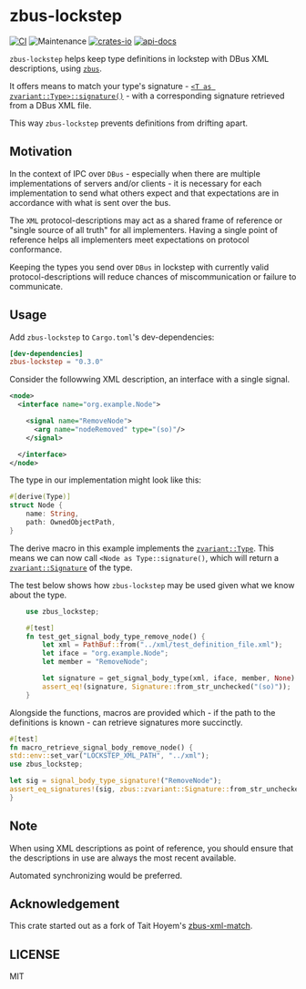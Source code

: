 # zbus-lockstep

[![CI](https://github.com/luukvanderduim/zbus-lockstep/actions/workflows/rust.yml/badge.svg)](https://github.com/luukvanderduim/zbus-lockstep/actions/workflows/rust.yml)
![Maintenance](https://img.shields.io/badge/maintenance-actively--developed-brightgreen.svg)
[![crates-io](https://img.shields.io/crates/v/zbus-lockstep.svg)](https://crates.io/crates/zbus-lockstep)
[![api-docs](https://docs.rs/zbus-lockstep/badge.svg)](https://docs.rs/zbus-lockstep)

`zbus-lockstep` helps keep type definitions in lockstep with DBus XML descriptions, using [`zbus`](<https://github.com/dbus2/zbus>).

It offers means to match your type's signature - [`<T as zvariant::Type>::signature()`](https://docs.rs/zvariant/latest/zvariant/trait.Type.html#tymethod.signature) - with a corresponding signature retrieved from a DBus XML file.

This way `zbus-lockstep` prevents definitions from drifting apart.

## Motivation

In the context of IPC over `DBus` - especially when there are multiple implementations of servers and/or clients - it is necessary for each implementation to send what others expect and that expectations are in accordance with what is sent over the bus.

The `XML` protocol-descriptions may act as a shared frame of reference or "single source of all truth" for all implementers.
Having a single point of reference helps all implementers meet expectations on protocol conformance.

Keeping the types you send over `DBus` in lockstep with currently valid protocol-descriptions will reduce chances of miscommunication or failure to communicate.

## Usage

Add `zbus-lockstep` to `Cargo.toml`'s dev-dependencies:

```toml
[dev-dependencies]
zbus-lockstep = "0.3.0"
```

Consider the followwing XML description, an interface with a single signal.

```XML
<node>
  <interface name="org.example.Node">

    <signal name="RemoveNode">
      <arg name="nodeRemoved" type="(so)"/>
    </signal>

  </interface>
</node>
```

The type in our implementation might look like this:

```rust
#[derive(Type)]
struct Node {
    name: String,
    path: OwnedObjectPath,
}
```

The derive macro in this example implements the [`zvariant::Type`](https://docs.rs/zvariant/latest/zvariant/trait.Type.html).
This means we can now call `<Node as Type::signature()`, which will return a [`zvariant::Signature`](https://docs.rs/zvariant/latest/zvariant/struct.Signature.html) of the type.

The test below shows how `zbus-lockstep` may be used given what we know about the type.

```rust
    use zbus_lockstep;

    #[test]
    fn test_get_signal_body_type_remove_node() {
        let xml = PathBuf::from("../xml/test_definition_file.xml");
        let iface = "org.example.Node";
        let member = "RemoveNode";

        let signature = get_signal_body_type(xml, iface, member, None).unwrap();
        assert_eq!(signature, Signature::from_str_unchecked("(so)"));
    }
```

Alongside the functions, macros are provided which - if the path to the
definitions is known - can retrieve signatures more succinctly.

```rust
#[test]
fn macro_retrieve_signal_body_remove_node() {
std::env::set_var("LOCKSTEP_XML_PATH", "../xml");
use zbus_lockstep;

let sig = signal_body_type_signature!("RemoveNode");
assert_eq_signatures!(sig, zbus::zvariant::Signature::from_str_unchecked("(so)"));       
}

```

## Note

When using XML descriptions as point of reference, you should ensure that the descriptions in use are always the most recent available.

Automated synchronizing would be preferred.

## Acknowledgement

This crate started out as a fork of Tait Hoyem's [zbus-xml-match](https://github.com/TTWNO/zbus-xml-match).

## LICENSE

MIT
